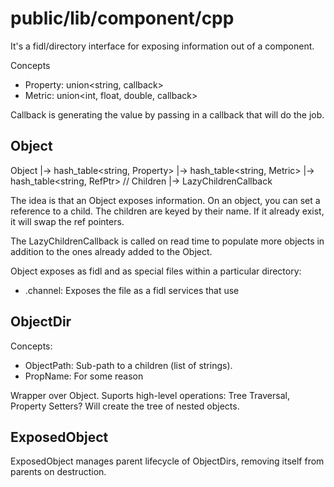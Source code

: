 # public/lib/component/cpp

It's a fidl/directory interface for exposing information out of a component.

Concepts
- Property: union<string, callback>
- Metric: union<int, float, double, callback>

Callback is generating the value by passing in a callback that will do the job.

## Object

Object
  |-> hash_table<string, Property>
  |-> hash_table<string, Metric>
  |-> hash_table<string, RefPtr<Object>>    // Children
  |-> LazyChildrenCallback

The idea is that an Object exposes information.
On an object, you can set a reference to a child. The children are keyed by
their name. If it already exist, it will swap the ref pointers.

The LazyChildrenCallback is called on read time to populate more objects in
addition to the ones already added to the Object.

Object exposes as fidl and as special files within a particular directory:

- .channel: Exposes the file as a fidl services that use

## ObjectDir

Concepts:
- ObjectPath: Sub-path to a children (list of strings).
- PropName: For some reason

Wrapper over Object. Suports high-level operations: Tree Traversal, Property Setters?
Will create the tree of nested objects.

## ExposedObject

ExposedObject manages parent lifecycle of ObjectDirs, removing itself from parents
on destruction.


